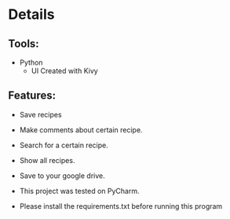 # Details
## Tools:
* Python
  * UI Created with Kivy
## Features:
* Save recipes
* Make comments about certain recipe.
* Search for a certain recipe. 
* Show all recipes. 
* Save to your
google drive.

* This project was tested on PyCharm.
* Please install the requirements.txt before running this program
